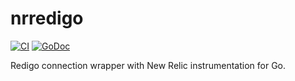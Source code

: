 # nrredigo
[![CI](https://github.com/izumin5210/nrredigo/workflows/CI/badge.svg)](https://github.com/izumin5210/nrredigo/actions?workflow=CI)
[![GoDoc](https://godoc.org/github.com/izumin5210/nrredigo?status.svg)](https://godoc.org/github.com/izumin5210/nrredigo)

Redigo connection wrapper with New Relic instrumentation for Go.
